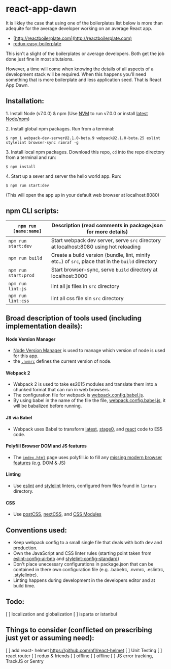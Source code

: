# react-app-dawn

It is likley the case that using one of the boilerplates list below is more than adequite for the average developer working on an average React app.

* [http://reactboilerplate.com](http://reactboilerplate.com)
* [redux-easy-boilerplate](https://github.com/anorudes/redux-easy-boilerplate)

This isn't a slight of the boilerplates or average developers. Both get the job done just fine in most situtaions.

However, a time will come when knowing the details of all aspects of a development stack will be required. When this happens you'll need something that is more boilerplate and less application seed. That is React App Dawn.

## Installation:

1\. Install Node (v7.0.0) & npm (Use [NVM](https://github.com/creationix/nvm) to run v7.0.0 or install [latest Node/npm](https://nodejs.org/en/))

2\. Install global npm packages. Run from a terminal:

`$ npm i webpack-dev-server@2.1.0-beta.9 webpack@2.1.0-beta.25 eslint stylelint browser-sync rimraf -g`

3\. Install local npm packages. Download this repo, `cd` into the repo directory from a terminal and run:

`$ npm install`

4\. Start up a sever and server the hello world app. Run:

`$ npm run start:dev`

(This will open the app up in your default web browser at localhost:8080)


## npm CLI scripts:

| `npm run [name:name]` |Description (read comments in package.json for more details)|
|------------------|-----------|
|`npm run start:dev`|Start webpack dev server, serve `src` directory at localhost:8080 using hot reloading|
|`npm run build`|Create a build version (bundle, lint, minify etc..) of `src`, place that in the `build` directory|
|`npm run start:prod`|Start browser-sync, serve `build` directory at localhost:3000|
|`npm run lint:js`|lint all js files in `src` directory|
|`npm run lint:css`|lint all css file sin `src` directory|

## Broad description of tools used (including implementation deails):

#### Node Version Manager

* [Node Version Manager](https://github.com/creationix/nvm) is used to manage which version of node is used for this app.
* the [`.nvmrc`](.nvmrc) defines the current version of node.

#### Webpack 2

* Webpack 2 is used to take es2015 modules and translate them into a chunked format that can run in web browsers.
* The configuration file for webpack is [webpack.config.babel.js](webpack.config.babel.js). 
* By using babel in the name of the file the file, [webpack.config.babel.js](webpack.config.babel.js), it will be babalized before running.

#### JS via Babel

* Webpack uses Babel to transform [latest](http://babeljs.io/docs/plugins/preset-latest/), [stage0](http://babeljs.io/docs/plugins/preset-stage-0/), and [react](http://babeljs.io/docs/plugins/preset-react/) code to ES5 code.

#### Polyfill Browser DOM and JS features

* The [`index.html`](src/index.html) page uses polyfill.io to fill any [missing modern browser features](https://polyfill.io/v2/docs/features/) (e.g. DOM & JS)

#### Linting

* Use [eslint](http://eslint.org/) and [stylelint](http://stylelint.io/) linters, configured from files found in `linters` directory.

#### CSS

* Use [postCSS](http://postcss.org/),  [nextCSS](http://cssnext.io/), and [CSS Modules](https://github.com/css-modules/css-modules)

## Conventions used:

* Keep webpack config to a small single file that deals with both dev and production.
* Own the JavaScript and CSS linter rules (starting point taken from [eslint-config-airbnb](https://www.npmjs.com/package/eslint-config-airbnb) and [stylelint-config-standard](https://github.com/stylelint/stylelint-config-standard))
* Don't place unecessary configurations in package.json that can be contained in there own configuration file (e.g. .babelrc, .nvmrc, .eslintrc, .stylelintrc).
* Linting happens during development in the developers editor and at build time.

## Todo:

[ ] localization and globalization
[ ] isparta or istanbul

## Things to consider (conflicted on prescribing just yet or assuming need):

[ ] add react- helmet https://github.com/nfl/react-helmet
[ ] Unit Testing
[ ] react router
[ ] redux & friends
[ ] offline
[ ] offline
[ ] JS error tracking, TrackJS or Sentry
